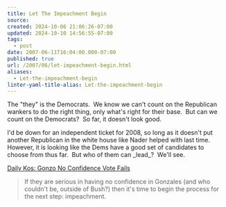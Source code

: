 ```yaml
---
title: Let The Impeachment Begin
source: 
created: 2024-10-06 21:06:26-07:00
updated: 2024-10-10 14:56:55-07:00
tags:
  - post
date: 2007-06-11T16:04:00.000-07:00
published: true
url: /2007/06/let-impeachment-begin.html
aliases:
  - Let-the-impeachment-begin
linter-yaml-title-alias: Let-the-impeachment-begin
---
```



The "they" is the Democrats.  We know we can't count on the Republican wankers to do the right thing, only what's right for their base.  But can we count on the Democrats?  So far, it doesn't look good.  
  
I'd be down for an independent ticket for 2008, so long as it doesn't put another Republican in the white house like Nader helped with last time.  However, it is looking like the Dems have a good set of candidates to choose from thus far.  But who of them can \_lead\_?  We'll see.  
  
[Daily Kos: Gonzo No Confidence Vote Fails](http://www.dailykos.com/storyonly/2007/6/11/18297/2743)  

> If they are serious in having no confidence in Gonzales (and who couldn't be, outside of Bush?) then it's time to begin the process for the next step: impeachment.